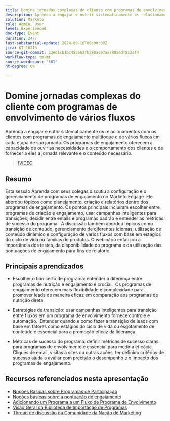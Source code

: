 ```yaml
---
title: Domine jornadas complexas do cliente com programas de envolvimento de vários fluxos
description: Aprenda a engajar e nutrir sistematicamente os relacionamentos com os clientes com programas de engajamento multitoque e de vários fluxos em cada etapa de sua jornada. Os programas de engajamento oferecem a capacidade de ouvir as necessidades e o comportamento dos clientes e de fornecer a eles a jornada relevante e o conteúdo necessário.
solution: Marketo
role: Admin, User
level: Experienced
doc-type: Event
duration: 2477
last-substantial-update: 2024-09-18T00:00:00Z
jira: KT-16216
source-git-commit: 33ed1cb1bc4a5a62fb590ac07ae788a6df812ef4
workflow-type: tm+mt
source-wordcount: '361'
ht-degree: 0%

---
```



# Domine jornadas complexas do cliente com programas de envolvimento de vários fluxos

Aprenda a engajar e nutrir sistematicamente os relacionamentos com os clientes com programas de engajamento multitoque e de vários fluxos em cada etapa de sua jornada. Os programas de engajamento oferecem a capacidade de ouvir as necessidades e o comportamento dos clientes e de fornecer a eles a jornada relevante e o conteúdo necessário.

>[!VIDEO](https://video.tv.adobe.com/v/3434490/?learn=on)

## Resumo

Esta sessão Aprenda com seus colegas discutiu a configuração e o gerenciamento de programas de engajamento no Marketo Engage. Ele abordou tópicos como planejamento, criação e relatórios dentro dos programas de engajamento. Os pontos principais incluíram escolher entre programas de criação e engajamento, usar campanhas inteligentes para transições, decidir entre emails e programas padrão e entender as métricas de sucesso do programa. &#x200B; A discussão também abordou tópicos como transição de conteúdo, gerenciamento de diferentes idiomas, utilização de conteúdo dinâmico e configuração de vários fluxos com base em estágios do ciclo de vida ou famílias de produtos. O webinário enfatizou a importância dos testes, da disponibilidade do programa e da utilização das pontuações de engajamento para fins de relatório. &#x200B;

## Principais aprendizados

* Escolher o tipo certo de programa: entender a diferença entre programas de nutrição e engajamento é crucial. &#x200B; Os programas de engajamento oferecem mais flexibilidade e complexidade para promover leads de maneira eficaz em comparação aos programas de nutrição direta. &#x200B;

* Estratégias de transição: usar campanhas inteligentes para transição entre fluxos em um programa de envolvimento fornece controle e automação. &#x200B; Entender quando e como fazer a transição de leads com base em fatores como estágios do ciclo de vida ou esgotamento de conteúdo é essencial para a promoção eficaz da liderança.

* Métricas de sucesso do programa: definir métricas de sucesso claras para programas de envolvimento é essencial para medir a eficácia. &#x200B; Cliques de email, visitas a sites ou outras ações, ter definido critérios de sucesso ajuda a avaliar com precisão o desempenho e o impacto dos programas de engajamento. &#x200B;

## Recursos referenciados nesta apresentação

* [Noções Básicas sobre Programas de Participação](https://experienceleague.adobe.com/en/docs/marketo/using/product-docs/email-marketing/drip-nurturing/creating-an-engagement-program/understanding-engagement-programs)
* [Noções básicas sobre a pontuação de engajamento](https://experienceleague.adobe.com/en/docs/marketo/using/product-docs/email-marketing/drip-nurturing/reports-and-notifications/understanding-the-engagement-score)
* [Adicionando um Programa a um Fluxo de Programa de Envolvimento](https://experienceleague.adobe.com/en/docs/marketo/using/product-docs/email-marketing/drip-nurturing/creating-an-engagement-program/adding-a-program-to-an-engagement-program-stream)
* [Visão Geral da Biblioteca de Importação de Programas](https://experienceleague.adobe.com/en/docs/marketo/using/product-docs/core-marketo-concepts/programs/program-library/program-import-library-overview)
* [Thread de discussão da Comunidade da Nação de Marketing](https://nation.marketo.com/t5/product-discussions/sept-17-webinar-learn-from-your-peers-master-complex-customer/td-p/352582)
